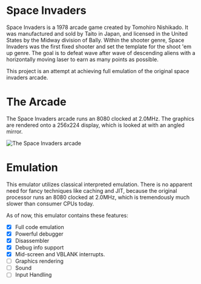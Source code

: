 # Space Invaders

Space Invaders is a 1978 arcade game created by Tomohiro Nishikado. It was manufactured and sold by Taito in Japan, and licensed in the United States by the Midway division of Bally. Within the shooter genre, Space Invaders was the first fixed shooter and set the template for the shoot 'em up genre. The goal is to defeat wave after wave of descending aliens with a horizontally moving laser to earn as many points as possible.

This project is an attempt at achieving full emulation of the original space invaders arcade.

# The Arcade

The Space Invaders arcade runs an 8080 clocked at 2.0MHz. The graphics are rendered onto a 256x224 display, which is looked at with an angled mirror. 

![The Space Invaders arcade](https://www.tintoyarcade.com/image/cache/data/product/Images_5600_5699/TTA5651-Space-Invaders-TIny-Arcade-01-1000x1000.jpg)

# Emulation

This emulator utilizes classical interpreted emulation. There is no apparent need for fancy techniques like caching and JIT, because the original processor runs an 8080 clocked at 2.0MHz, which is tremendously much slower than consumer CPUs today. 

As of now, this emulator contains these features:

- [x] Full code emulation
- [x] Powerful debugger
- [x] Disassembler
- [x] Debug info support
- [x] Mid-screen and VBLANK interrupts.
- [ ] Graphics rendering
- [ ] Sound
- [ ] Input Handling

